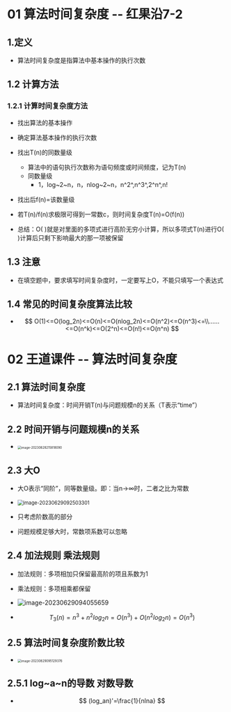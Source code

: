 # 01 算法时间复杂度 -- 红果沿7-2



## 1.定义

* 算法时间复杂度是指算法中基本操作的执行次数



## 1.2 计算方法



### 1.2.1 计算时间复杂度方法

* 找出算法的基本操作

* 确定算法基本操作的执行次数

* 找出T(n)的同数量级
  * 算法中的语句执行次数称为语句频度或时间频度，记为T(n)
  * 同数量级
    * 1，log~2~n，n，nlog~2~n，n^2^,n^3^,2^n^,n!
  
* 找出后f(n)=该数量级

* 若T(n)/f(n)求极限可得到一常数c，则时间复杂度T(n)=O(f(n))

* 总结：O( )就是对里面的多项式进行高阶无穷小计算，所以多项式T(n)进行O( )计算后只剩下影响最大的那一项被保留

  



## 1.3 注意

* 在填空题中，要求填写时间复杂度时，一定要写上O，不能只填写一个表达式



## 1.4 常见的时间复杂度算法比较

* $$
  O(1)<=O(log_2n)<=O(n)<=O(nlog_2n)<=O(n^2)<=O(n^3)<=\\……<=O(n^k)<=O(2^n)<=O(n!)<=O(n^n)
  $$




# 02 王道课件 -- 算法时间复杂度



## 2.1 算法时间复杂度

* 算法时间复杂度：时间开销T(n)与问题规模n的关系（T表示“time”）



## 2.2 时间开销与问题规模n的关系

* <img src="https://cvp.oss-cn-shanghai.aliyuncs.com/picgo/202306282158229.png" alt="image-20230628215818090" style="zoom:50%;" />



## 2.3 大O

* 大O表示“同阶”，同等数量级。即：当n→∞时，二者之比为常数

* <img src="https://cvp.oss-cn-shanghai.aliyuncs.com/picgo/202306290925455.png" alt="image-20230629092503301" style="zoom: 80%;" />

* 只考虑阶数高的部分
* 问题规模足够大时，常数项系数可以忽略



## 2.4 加法规则 乘法规则

* 加法规则：多项相加只保留最高阶的项且系数为1
* 乘法规则：多项相乘都保留
* ![image-20230629094055659](https://cvp.oss-cn-shanghai.aliyuncs.com/picgo/202306290940800.png)

* $$
  T_3(n)=n^3+n^2log_2n=O(n^3)+O(n^2log_2n)=O(n^3)
  $$

  

## 2.5 算法时间复杂度阶数比较

* <img src="https://cvp.oss-cn-shanghai.aliyuncs.com/picgo/202306290951568.png" alt="image-20230629095129376" style="zoom:50%;" />



## 2.5.1 log~a~n的导数 对数导数

* $$
  (log_an)'=\frac{1}{nlna}
  $$